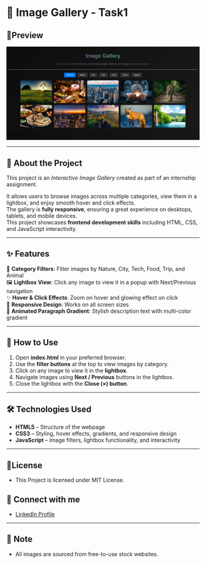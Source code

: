 # 🌟 Image Gallery - Task1 

## 📸Preview
![Gallery Front View](https://github.com/AISHWARYA152/CodeAlpha_tasks/blob/0b8d00e5d710e6961030ac56aa9b6566a5f736c7/ImageGalleryproject/Screenshot%202025-08-31%20165356.png) 

---

## 📂 About the Project
This project is an *Interactive Image Gallery* created as part of an internship assignment.

It allows users to browse images across multiple categories, view them in a lightbox, and enjoy smooth hover and click effects.  
The gallery is **fully responsive**, ensuring a great experience on desktops, tablets, and mobile devices.  
This project showcases **frontend development skills** including HTML, CSS, and JavaScript interactivity.

---

## ✨ Features
 🎨 **Category Filters**: Filter images by Nature, City, Tech, Food, Trip, and Animal  
 🖼 **Lightbox View**: Click any image to view it in a popup with Next/Previous navigation  
 ✨ **Hover & Click Effects**: Zoom on hover and glowing effect on click  
 📱 **Responsive Design**: Works on all screen sizes  
 🌈 **Animated Paragraph Gradient**: Stylish description text with multi-color gradient
 
---

## 🚀 How to Use
1. Open **index.html** in your preferred browser.  
2. Use the **filter buttons** at the top to view images by category.  
3. Click on any image to view it in the **lightbox**.  
4. Navigate images using **Next / Previous** buttons in the lightbox.  
5. Close the lightbox with the **Close (×) button**.  

---

## 🛠 Technologies Used

- **HTML5** – Structure of the webpage  
- **CSS3** – Styling, hover effects, gradients, and responsive design  
- **JavaScript** – Image filters, lightbox functionality, and interactivity  

---   
## 📄License 
- This Project is licensed under MIT License.

## 👤 Connect with me 
- [LinkedIn Profile](https://www.linkedin.com/in/aishwarya-chinagundi-21a341356)

---

## 📝 Note

- All images are sourced from free-to-use stock websites.  
